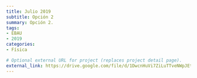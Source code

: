 ```yaml
---
title: Julio 2019
subtitle: Opción 2
summary: Opción 2.
tags:
- EBAU
- 2019
categories:
- Física

# Optional external URL for project (replaces project detail page).
external_link: https://drive.google.com/file/d/1DwcnHuVi7ZiLuTTveNWpJEtsi8BUBlaS/view
---
```


